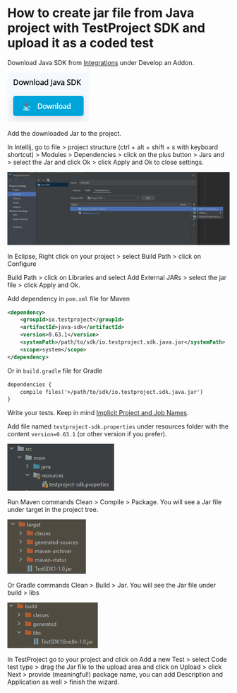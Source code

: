 # How to create jar file from Java project with TestProject SDK and upload it as a coded test

Download Java SDK from [Integrations](https://app.testproject.io/#/integrations/develop-addon) under Develop an Addon.

![](<../../.gitbook/assets/image (463).png>)

Add the downloaded Jar to the project.

In Intellij, go to file > project structure (ctrl + alt + shift + s with keyboard shortcut) > Modules > Dependencies > click on the plus button > Jars and > select the Jar and click Ok > click Apply and Ok to close settings.

![](<../../.gitbook/assets/image (448).png>)

In Eclipse, Right click on your project > select Build Path > click on Configure

Build Path > click on Libraries and select Add External JARs > select the jar file > click Apply and Ok.

Add dependency in `pom.xml` file for Maven

```xml
<dependency>
    <groupId>io.testproject</groupId>
    <artifactId>java-sdk</artifactId>
    <version>0.63.1</version>    
    <systemPath>/path/to/sdk/io.testproject.sdk.java.jar</systemPath>
    <scope>system</scope>
</dependency>
```

Or in `build.gradle` file for Gradle

```xml
dependencies {
    compile files('>/path/to/sdk/io.testproject.sdk.java.jar')
}
```

Write your tests. Keep in mind [Implicit Project and Job Names](https://intercom.help/testprojectio/en/articles/1.https:/docs.testproject.io/testproject-sdk/opensdk-v2/java-sdk#implicit-project-and-job-names).

Add file named `testproject-sdk.properties` under resources folder with the content `version=0.63.1` (or other version if you prefer).

![](<../../.gitbook/assets/image (556) (1).png>)

Run Maven commands Clean > Compile > Package. You will see a Jar file under target in the project tree.

![](<../../.gitbook/assets/image (468).png>)

Or Gradle commands Clean > Build > Jar. You will see the Jar file under build > libs

![](<../../.gitbook/assets/image (458).png>)

In TestProject go to your project and click on Add a new Test > select Code test type > drag the Jar file to the upload area and click on Upload > click Next > provide (meaningful!) package name, you can add Description and Application as well > finish the wizard.
